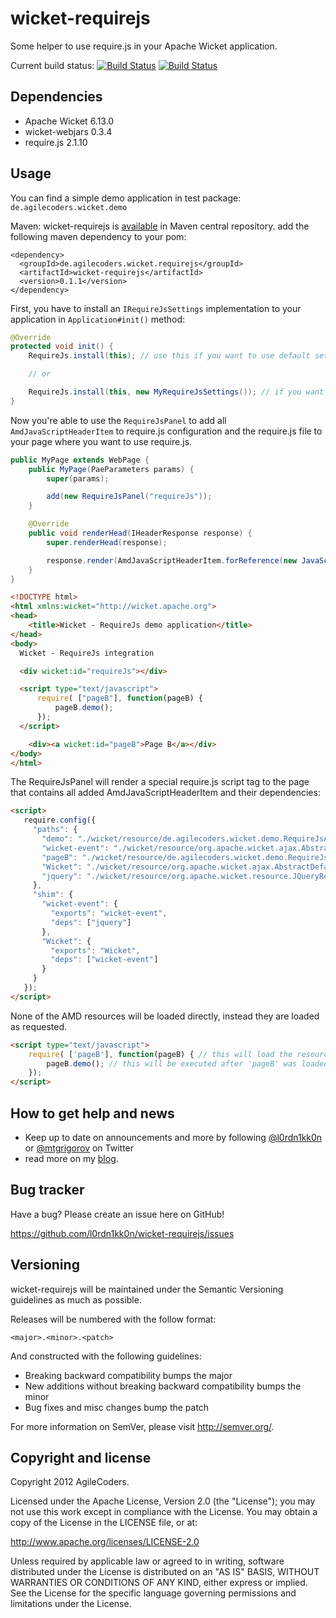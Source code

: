 wicket-requirejs
================

Some helper to use require.js in your Apache Wicket application.

Current build status: [![Build Status](https://buildhive.cloudbees.com/job/l0rdn1kk0n/job/wicket-requirejs/badge/icon)](https://buildhive.cloudbees.com/job/l0rdn1kk0n/job/wicket-requirejs/) [![Build Status](https://travis-ci.org/l0rdn1kk0n/wicket-requirejs.png?branch=master)](https://travis-ci.org/l0rdn1kk0n/wicket-requirejs)

Dependencies
------------

* Apache Wicket 6.13.0
* wicket-webjars 0.3.4
* require.js 2.1.10

Usage
-----

You can find a simple demo application in test package: `de.agilecoders.wicket.demo`

Maven: wicket-requirejs is [available](http://search.maven.org/#artifactdetails|de.agilecoders.wicket|wicket-requirejs|0.1.0|jar) in Maven central repository.
add the following maven dependency to your pom:
<pre><code>&lt;dependency&gt;
  &lt;groupId&gt;de.agilecoders.wicket.requirejs&lt;/groupId&gt;
  &lt;artifactId&gt;wicket-requirejs&lt;/artifactId&gt;
  &lt;version&gt;0.1.1&lt;/version&gt;
&lt;/dependency&gt;
</code></pre>

First, you have to install an `IRequireJsSettings` implementation to your application in `Application#init()` method:

```java
@Override
protected void init() {
    RequireJs.install(this); // use this if you want to use default settings.

    // or

    RequireJs.install(this, new MyRequireJsSettings()); // if you want to use your own configuration
}
```

Now you're able to use the `RequireJsPanel` to add all `AmdJavaScriptHeaderItem` to require.js configuration and the require.js file to
your page where you want to use require.js.

```java
public MyPage extends WebPage {
    public MyPage(PaeParameters params) {
        super(params);

        add(new RequireJsPanel("requireJs"));
    }

    @Override
    public void renderHead(IHeaderResponse response) {
        super.renderHead(response);

        response.render(AmdJavaScriptHeaderItem.forReference(new JavaScriptResourceReference(PageB.class, "pageB.js"), "pageB"));
    }
}
```

```html
<!DOCTYPE html>
<html xmlns:wicket="http://wicket.apache.org">
<head>
    <title>Wicket - RequireJs demo application</title>
</head>
<body>
  Wicket - RequireJs integration

  <div wicket:id="requireJs"></div>

  <script type="text/javascript">
      require( ["pageB"], function(pageB) {
          pageB.demo();
      });
  </script>

    <div><a wicket:id="pageB">Page B</a></div>
</body>
</html>
```

The RequireJsPanel will render a special require.js script tag to the page that contains all added AmdJavaScriptHeaderItem and their dependencies:

```html
<script>
   require.config({
     "paths": {
       "demo": "./wicket/resource/de.agilecoders.wicket.demo.RequireJsApplication/bundle-ver-1367476208000.js",
       "wicket-event": "./wicket/resource/org.apache.wicket.ajax.AbstractDefaultAjaxBehavior/res/js/wicket-event-jquery-ver-1366300990000.js",
       "pageB": "./wicket/resource/de.agilecoders.wicket.demo.RequireJsApplication/bundle-ver-1367476208000.js",
       "Wicket": "./wicket/resource/org.apache.wicket.ajax.AbstractDefaultAjaxBehavior/res/js/wicket-ajax-jquery-ver-1366300990000.js",
       "jquery": "./wicket/resource/org.apache.wicket.resource.JQueryResourceReference/jquery/jquery-ver-1366300990000.js"
     },
     "shim": {
       "wicket-event": {
         "exports": "wicket-event",
         "deps": ["jquery"]
       },
       "Wicket": {
         "exports": "Wicket",
         "deps": ["wicket-event"]
       }
     }
   });
</script>
```

None of the AMD resources will be loaded directly, instead they are loaded as requested.

```html
<script type="text/javascript">
    require( ['pageB'], function(pageB) { // this will load the resource with id 'pageB' (./wicket/resource/de.agilecoders.wicket.demo.RequireJsApplication/bundle-ver-1367476208000.js)
        pageB.demo(); // this will be executed after 'pageB' was loaded
    });
</script>
```

How to get help and news
------------------------

* Keep up to date on announcements and more by following [@l0rdn1kk0n](http://twitter.com/l0rdn1kk0n) or [@mtgrigorov](http://twitter.com/mtgrigorov) on Twitter
* read more on my [blog](http://blog.agilecoders.de/).

Bug tracker
-----------

Have a bug? Please create an issue here on GitHub!

https://github.com/l0rdn1kk0n/wicket-requirejs/issues


Versioning
----------

wicket-requirejs will be maintained under the Semantic Versioning guidelines as much as possible.

Releases will be numbered with the follow format:

`<major>.<minor>.<patch>`

And constructed with the following guidelines:

* Breaking backward compatibility bumps the major
* New additions without breaking backward compatibility bumps the minor
* Bug fixes and misc changes bump the patch

For more information on SemVer, please visit http://semver.org/.


Copyright and license
---------------------

Copyright 2012 AgileCoders.

Licensed under the Apache License, Version 2.0 (the "License");
you may not use this work except in compliance with the License.
You may obtain a copy of the License in the LICENSE file, or at:

   http://www.apache.org/licenses/LICENSE-2.0

Unless required by applicable law or agreed to in writing, software
distributed under the License is distributed on an "AS IS" BASIS,
WITHOUT WARRANTIES OR CONDITIONS OF ANY KIND, either express or implied.
See the License for the specific language governing permissions and
limitations under the License.